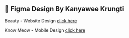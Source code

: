## 🔗 Figma Design By Kanyawee Krungti

Beauty - Website Design [click here](https://www.figma.com/design/dCfg4JJHD7VJFVtT3mKbw3/Beauty?node-id=0-1&t=X0tt6bUviFRLsLNS-1)

Know Meow - Mobile Design [click here](https://www.figma.com/design/3l2mh87raOQX2vP7k7zHX9/Untitled?node-id=0-1&t=wSa5MqkJGY1sVi1y-1)
